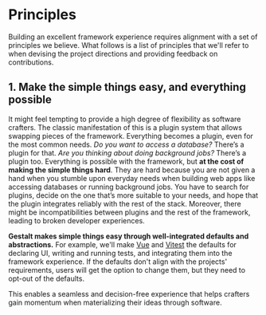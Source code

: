 # Principles

Building an excellent framework experience requires alignment with a set of principles we believe. What follows is a list of principles that we'll refer to when devising the project directions and providing feedback on contributions.

## 1. Make the simple things easy, and everything possible

It might feel tempting to provide a high degree of flexibility as software crafters. The classic manifestation of this is a plugin system that allows swapping pieces of the framework.
Everything becomes a plugin, even for the most common needs.
*Do you want to access a database?* There’s a plugin for that.
*Are you thinking about doing background jobs?* There’s a plugin too.
Everything is possible with the framework, but **at the cost of making the simple things hard**. They are hard because you are not given a hand when you stumble upon everyday needs when building web apps like accessing databases or running background jobs. You have to search for plugins, decide on the one that’s more suitable to your needs, and hope that the plugin integrates reliably with the rest of the stack. Moreover, there might be incompatibilities between plugins and the rest of the framework, leading to broken developer experiences.

**Gestalt makes simple things easy through well-integrated defaults and abstractions.**
For example,
we'll make [Vue](https://vuejs.org/) and [Vitest](https://vitest.dev/) the defaults for declaring UI, writing and running tests, and integrating them into the framework experience.
If the defaults don't align with the projects' requirements,
users will get the option to change them,
but they need to opt-out of the defaults.

This enables a seamless and decision-free experience that helps crafters gain momentum when materializing their ideas through software.

